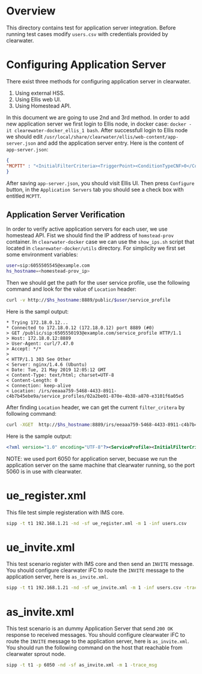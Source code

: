 # Overview
This directory contains test for application server integration.
Before running test cases modify `users.csv` with credentials provided by clearwater.

# Configuring Application Server
There exist three methods for configuring application server in clearwater.

1. Using external HSS.
2. Using Ellis web UI.
3. Using Homestead API.

In this document we are going to use 2nd and 3rd method. In order to
add new application server we first login to Ellis node, in docker
case: `docker -it clearewater-docker_ellis_1 bash`.
After successfull login to Ellis node we should edit
`/usr/local/share/clearwater/ellis/web-content/app-server.json` and
add the application server entry.
Here is the content of `app-server.json`:

```json
{
"MCPTT" : "<InitialFilterCriteria><TriggerPoint><ConditionTypeCNF>0</ConditionTypeCNF><SPT><ConditionNegated>0</ConditionNegated><Group>0</Group><Method>INVITE</Method><Extension></Extension></SPT></TriggerPoint><ApplicationServer><ServerName>sip:192.168.1.21:6050</ServerName><DefaultHandling>0</DefaultHandling></ApplicationServer></InitialFilterCriteria>"
}

```

After saving `app-server.json`, you should visit Ellis UI.  Then press
`Configure` button, in the `Application Servers` tab you should see a
check box with entitled `MCPTT`.


## Application Server Verification
In order to verify active application servers for each user, we use homestead API.
Fist we should find the IP address of `homstead-prov` container. 
In `clearwater-docker` case we can use the `show_ips.sh` script that
located in `clearewater-docker/utils` directory. 
For simplicity we first set some environment variables:

```bash
user=sip:6055505545@example.com
hs_hostname=<homestead-prov_ip>
```

Then we should get the path for the user service profile, use the following command 
and look for the value of `Location` header:

```bash
curl -v http://$hs_hostname:8889/public/$user/service_profile
```

Here is the sampl output:
```
* Trying 172.18.0.12...
* Connected to 172.18.0.12 (172.18.0.12) port 8889 (#0)
> GET /public/sip:6505550193@example.com/service_profile HTTP/1.1
> Host: 172.18.0.12:8889
> User-Agent: curl/7.47.0
> Accept: */*
>
< HTTP/1.1 303 See Other
< Server: nginx/1.4.6 (Ubuntu)
< Date: Tue, 21 May 2019 12:05:12 GMT
< Content-Type: text/html; charset=UTF-8
< Content-Length: 0
< Connection: keep-alive
< Location: /irs/eeaaa759-5468-4433-8911-c4b7b45ebe9a/service_profiles/02a2be01-870e-4b38-a870-e3101f6a05e5

```

After finding `Location` header, we can get the current `filter_critera` by following command:

```bash
curl -XGET  http://$hs_hostname:8889/irs/eeaaa759-5468-4433-8911-c4b7b45ebe9a/service_profiles/02a2be01-870e-4b38-a870-e3101f6a05e5/filter_criteria

```
Here is the sample output:

```xml
<?xml version="1.0" encoding="UTF-8"?><ServiceProfile><InitialFilterCriteria><TriggerPoint><ConditionTypeCNF>0</ConditionTypeCNF><SPT><ConditionNegated>0</ConditionNegated><Group>0</Group><Method>INVITE</Method><Extension></Extension></SPT></TriggerPoint><ApplicationServer><ServerName>sip:192.168.1.21:6050</ServerName><DefaultHandling>0</DefaultHandling></ApplicationServer></InitialFilterCriteria></ServiceProfile>
```

NOTE: we used port 6050 for application server, becuase we run the
application server on the same machine that clearwater running, so the
port 5060 is in use with clearwater.

# ue_register.xml
This file test simple registeration with IMS core.

```bash
sipp -t t1 192.168.1.21 -nd -sf ue_register.xml -m 1 -inf users.csv
```

# ue_invite.xml
This test scenario register with IMS core and then send an `INVITE` message.
You should configure clearwater iFC to route the `INVITE` message to the application server, here is `as_invite.xml`.

```bash
sipp -t t1 192.168.1.21 -nd -sf ue_invite.xml -m 1 -inf users.csv -trace_msg
```

# as_invite.xml
This test scenario is an dummy Application Server that send `200 OK` response to received messages.
You should configure clearwater iFC to route the `INVITE` message to the application server, here is `as_invite.xml`.
You should run the following command on the host that reachable from clearwater sprout node.

```bash
sipp -t t1 -p 6050 -nd -sf as_invite.xml -m 1 -trace_msg
```

